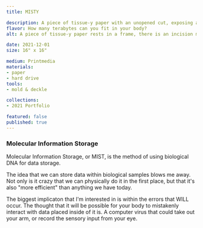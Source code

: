 ```yaml
---
title: MISTY

description: A piece of tissue-y paper with an unopened cut, exposing a hard drive inside.
flavor: How many terabytes can you fit in your body?
alt: A piece of tissue-y paper rests in a frame, there is an incision made in the paper that exposes a hard drive.

date: 2021-12-01
size: 16" x 16"

medium: Printmedia
materials:
- paper
- hard drive
tools:
- mold & deckle

collections:
- 2021 Portfolio

featured: false
published: true
---
```


### Molecular Information Storage
Molecular Information Storage, or MIST, is the method of using biological DNA for data storage.

The idea that we can store data within biological samples blows me away.
Not only is it crazy that we can physically do it in the first place, but that it's also "more efficient" than anything we have today.

The biggest implicaton that I'm interested in is within the errors that WILL occur.
The thought that it will be possible for your body to mistakenly interact with data placed inside of it is.
A computer virus that could take out your arm, or record the sensory input from your eye.

